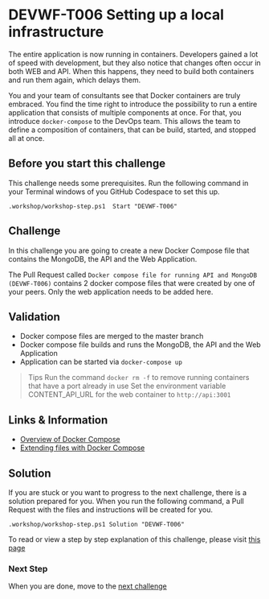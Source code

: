 # DEVWF-T006 Setting up a local infrastructure
The entire application is now running in containers. Developers gained a lot of speed with development, but they also notice that changes often occur in both WEB and API. When this happens, they need to build both containers and run them again, which delays them. 

You and your team of consultants see that Docker containers are truly embraced. You find the time right to introduce the possibility to run a entire application that consists of multiple components at once. For that, you introduce `docker-compose` to the DevOps team. This allows the team to define a composition of containers, that can be build, started, and stopped all at once.

## Before you start this challenge
This challenge needs some prerequisites. Run the following command in your Terminal windows of you GitHub Codespace to set this up.
```
.workshop/workshop-step.ps1  Start "DEVWF-T006"
```

## Challenge 
In this challenge you are going to create a new Docker Compose file that contains the MongoDB, the API and the Web Application. 

The Pull Request called `Docker compose file for running API and MongoDB (DEVWF-T006)` contains 2 docker compose files that were created by one of your peers. Only the web application needs to be added here. 

## Validation 
* Docker compose files are merged to the master branch
* Docker compose file builds and runs the MongoDB, the API and the Web Application
* Application can be started via `docker-compose up`

> Tips
> Run the command `docker rm -f` to remove running containers that have a port already in use
> Set the environment variable CONTENT_API_URL for the web container to `http://api:3001`

## Links & Information
* [Overview of Docker Compose](https://docs.docker.com/compose/)
* [Extending files with Docker Compose](https://docs.docker.com/compose/extends/)

## Solution
If you are stuck or you want to progress to the next challenge, there is a solution prepared for you. When you run the following command, a Pull Request with the files and instructions will be created for you. 

```
.workshop/workshop-step.ps1 Solution "DEVWF-T006"
```

To read or view a step by step explanation of this challenge, please visit [this page]()

### Next Step
When you are done, move to the [next challenge](DEVWF-T007.md)